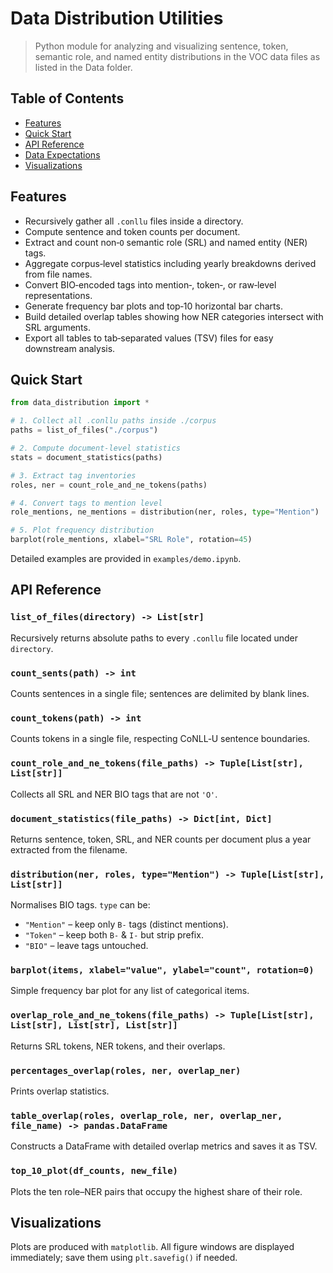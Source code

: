 # Data Distribution Utilities

> Python module for analyzing and visualizing sentence, token, semantic role, and named entity distributions in the VOC data files as listed in the Data folder.

## Table of Contents
- [Features](#features)
- [Quick Start](#quick-start)
- [API Reference](#api-reference)
- [Data Expectations](#data-expectations)
- [Visualizations](#visualizations)


## Features
- Recursively gather all `.conllu` files inside a directory.
- Compute sentence and token counts per document.
- Extract and count non‑`O` semantic role (SRL) and named entity (NER) tags.
- Aggregate corpus‑level statistics including yearly breakdowns derived from file names.
- Convert BIO‑encoded tags into mention‑, token‑, or raw‑level representations.
- Generate frequency bar plots and top‑10 horizontal bar charts.
- Build detailed overlap tables showing how NER categories intersect with SRL arguments.
- Export all tables to tab‑separated values (TSV) files for easy downstream analysis.

## Quick Start
```python
from data_distribution import *

# 1. Collect all .conllu paths inside ./corpus
paths = list_of_files("./corpus")

# 2. Compute document‑level statistics
stats = document_statistics(paths)

# 3. Extract tag inventories
roles, ner = count_role_and_ne_tokens(paths)

# 4. Convert tags to mention level
role_mentions, ne_mentions = distribution(ner, roles, type="Mention")

# 5. Plot frequency distribution
barplot(role_mentions, xlabel="SRL Role", rotation=45)
```
Detailed examples are provided in `examples/demo.ipynb`.

## API Reference
### `list_of_files(directory) -> List[str]`
Recursively returns absolute paths to every `.conllu` file located under `directory`.

### `count_sents(path) -> int`
Counts sentences in a single file; sentences are delimited by blank lines.

### `count_tokens(path) -> int`
Counts tokens in a single file, respecting CoNLL‑U sentence boundaries.

### `count_role_and_ne_tokens(file_paths) -> Tuple[List[str], List[str]]`
Collects all SRL and NER BIO tags that are not `'O'`.

### `document_statistics(file_paths) -> Dict[int, Dict]`
Returns sentence, token, SRL, and NER counts per document plus a year extracted from the filename.

### `distribution(ner, roles, type="Mention") -> Tuple[List[str], List[str]]`
Normalises BIO tags. `type` can be:
- `"Mention"` – keep only `B-` tags (distinct mentions).
- `"Token"` – keep both `B-` & `I-` but strip prefix.
- `"BIO"` – leave tags untouched.

### `barplot(items, xlabel="value", ylabel="count", rotation=0)`
Simple frequency bar plot for any list of categorical items.

### `overlap_role_and_ne_tokens(file_paths) -> Tuple[List[str], List[str], List[str], List[str]]`
Returns SRL tokens, NER tokens, and their overlaps.

### `percentages_overlap(roles, ner, overlap_ner)`
Prints overlap statistics.

### `table_overlap(roles, overlap_role, ner, overlap_ner, file_name) -> pandas.DataFrame`
Constructs a DataFrame with detailed overlap metrics and saves it as TSV.

### `top_10_plot(df_counts, new_file)`
Plots the ten role–NER pairs that occupy the highest share of their role.


## Visualizations
Plots are produced with `matplotlib`. All figure windows are displayed immediately; save them using `plt.savefig()` if needed.


